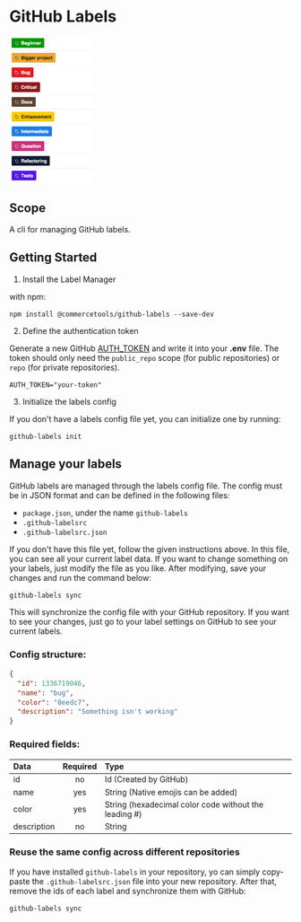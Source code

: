 # GitHub Labels

<div style="text-align: left">
  <img src="./pictures/gh-labels.png" width="150px"/>
</div>

## Scope

A cli for managing GitHub labels.

## Getting Started

1. Install the Label Manager

with npm:

```
npm install @commercetools/github-labels --save-dev
```

2. Define the authentication token

Generate a new GitHub [AUTH_TOKEN](https://github.com/settings/tokens) and write it into your **.env** file. The token should only need the `public_repo` scope (for public repositories) or `repo` (for private repositories).

```
AUTH_TOKEN="your-token"
```

3. Initialize the labels config

If you don't have a labels config file yet, you can initialize one by running:

```
github-labels init
```

## Manage your labels

GitHub labels are managed through the labels config file. The config must be in JSON format and can be defined in the following files:

- `package.json`, under the name `github-labels`
- `.github-labelsrc`
- `.github-labelsrc.json`

If you don't have this file yet, follow the given instructions above.
In this file, you can see all your current label data. If you want to change something on your labels,
just modify the file as you like. After modifying, save your changes and run the command below:

```
github-labels sync
```

This will synchronize the config file with your GitHub repository.
If you want to see your changes, just go to your label settings on GitHub to see your current labels.

### Config structure:

```json
{
  "id": 1336719046,
  "name": "bug",
  "color": "8eedc7",
  "description": "Something isn't working"
}
```

### Required fields:

| Data        | Required | Type                                                  |
| :---------- | :------: | :---------------------------------------------------- |
| id          |    no    | Id (Created by GitHub)                                |
| name        |   yes    | String (Native emojis can be added)                   |
| color       |   yes    | String (hexadecimal color code without the leading #) |
| description |    no    | String                                                |

### Reuse the same config across different repositories

If you have installed `github-labels` in your repository, yo can simply copy-paste the
`.github-labelsrc.json` file into your new repository. After that, remove the ids of each
label and synchronize them with GitHub:

```
github-labels sync
```
